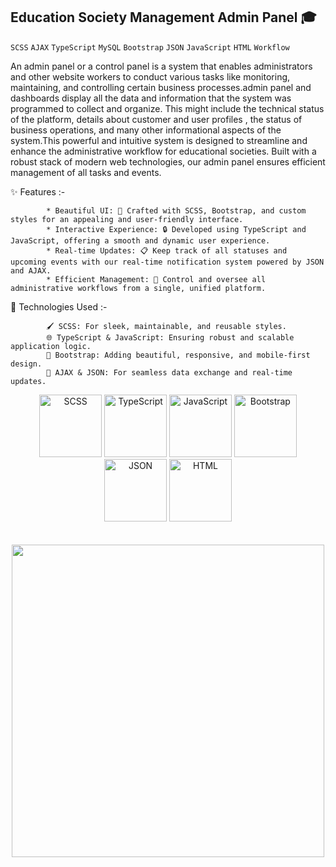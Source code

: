 ## Education Society Management Admin Panel 🎓
`SCSS` `AJAX` `TypeScript` `MySQL` `Bootstrap` `JSON` `JavaScript` `HTML` `Workflow` 

An admin panel or a control panel is a system that enables administrators and other website workers to conduct various tasks like monitoring, maintaining, and 
controlling certain business processes.admin panel and dashboards display all the data and information that the system was programmed to collect and organize. 
This might include the technical status of the platform, details about customer and user profiles , the status of business operations, and many other informational 
aspects of the system.This powerful and intuitive system is designed to streamline and enhance the administrative workflow for educational societies. Built with a 
robust stack of modern web technologies, our admin panel ensures efficient management of all tasks and events.  

 ✨  Features :- 
 
            * Beautiful UI: 🎫 Crafted with SCSS, Bootstrap, and custom styles for an appealing and user-friendly interface.
            * Interactive Experience: 🔒 Developed using TypeScript and JavaScript, offering a smooth and dynamic user experience.
            * Real-time Updates: 📋 Keep track of all statuses and upcoming events with our real-time notification system powered by JSON and AJAX.
            * Efficient Management: 💬 Control and oversee all administrative workflows from a single, unified platform. 


🚀 Technologies Used :- 

            🖌 SCSS: For sleek, maintainable, and reusable styles.
            🌐 TypeScript & JavaScript: Ensuring robust and scalable application logic.
            🎨 Bootstrap: Adding beautiful, responsive, and mobile-first design.
            📡 AJAX & JSON: For seamless data exchange and real-time updates.




 <div align="center">
  <img src="https://upload.wikimedia.org/wikipedia/commons/9/96/Sass_Logo_Color.svg" width="100" alt="SCSS">
  <img src="https://upload.wikimedia.org/wikipedia/commons/4/4c/Typescript_logo_2020.svg" width="100" alt="TypeScript">
  <img src="https://upload.wikimedia.org/wikipedia/commons/6/6a/JavaScript-logo.png" width="100" alt="JavaScript">
  <img src="https://upload.wikimedia.org/wikipedia/commons/b/b2/Bootstrap_logo.svg" width="100" alt="Bootstrap">
  <img src="https://upload.wikimedia.org/wikipedia/commons/c/c9/JSON_vector_logo.svg" width="100" alt="JSON">
  <img src="https://upload.wikimedia.org/wikipedia/commons/6/61/HTML5_logo_and_wordmark.svg" width="100" alt="HTML">  
</div>
<br><br>

<div align="center">
<img src="https://user-images.githubusercontent.com/74038190/219923809-b86dc415-a0c2-4a38-bc88-ad6cf06395a8.gif" width="500">
 </div>
<br><br>

 

  
 
